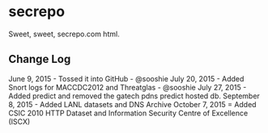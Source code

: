 # secrepo
Sweet, sweet, secrepo.com html.

## Change Log
June 9, 2015 - Tossed it into GitHub - @sooshie
July 20, 2015 - Added Snort logs for MACCDC2012 and Threatglas - @sooshie
July 27, 2015 - Added predict and removed the gatech pdns predict hosted db.
September 8, 2015 - Added LANL datasets and DNS Archive
October 7, 2015 = Added CSIC 2010 HTTP Dataset and Information Security Centre of Excellence (ISCX)
